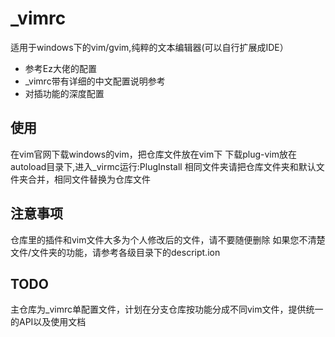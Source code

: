 # _vimrc

适用于windows下的vim/gvim,纯粹的文本编辑器(可以自行扩展成IDE）

+ 参考Ez大佬的配置
+ _vimrc带有详细的中文配置说明参考
+ 对插功能的深度配置

## 使用

在vim官网下载windows的vim，把仓库文件放在vim下
下载plug-vim放在autoload目录下,进入_virmc运行:PlugInstall
相同文件夹请把仓库文件夹和默认文件夹合并，相同文件替换为仓库文件

## 注意事项

仓库里的插件和vim文件大多为个人修改后的文件，请不要随便删除
如果您不清楚文件/文件夹的功能，请参考各级目录下的descript.ion

## TODO

主仓库为_vimrc单配置文件，计划在分支仓库按功能分成不同vim文件，提供统一的API以及使用文档
